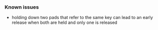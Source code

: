 

### Known issues
- holding down two pads that refer to the same key can lead to an early release when both are held and only one is released